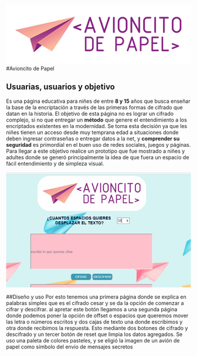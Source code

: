 
![imagen](src/imagenes/LOGO.png)
#Avioncito de Papel
## Usuarias, usuarios y objetivo
Es una página educativa para niñes de entre **8 y 15** años que busca enseñar la base de la encriptación a través de las primeras formas de cifrado que datan en la historia. 
El objetivo de esta página no es lograr un cifrado complejo, si no que entregar un **método** que genere el entendimiento a los encriptados existentes en la modernidad. 
Se toma esta decisión ya que les niñes tienen un acceso desde muy temprana edad a situaciones donde deben ingresar contraseñas o entregar datos a la net, y **comprender su seguridad** es primordial en el buen uso de redes sociales, juegos y páginas.
Para llegar a este objetivo realice un prototipo que fue mostrado a niñes y adultes donde se generó principalmente la idea de que fuera un espacio de fácil entendimiento y de simpleza visual.


![imagen](src/imagenes/cifrado_cesar1.gif)

##Diseño y uso
Por esto tenemos una primera página donde se explica en palabras simples que es el cifrado cesar y se da la opción de comenzar  a cifrar y descifrar. al apretar este botón llegamos a una segunda página donde podemos poner la opción de offset o espacios que queremos mover las letra o números escritos y dos cajas de texto una donde escribimos y otra donde recibimos la respuesta. Esto mediante dos botones de cifrado y descifrado y un tercer botón de reset que limpia los datos agregados.
Se uso una paleta de colores pasteles, y se eligió la imagen de un avión de papel como símbolo del envio de mensajes secretos


